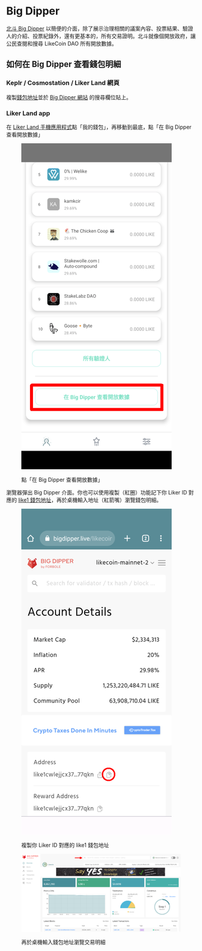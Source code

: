 # Big Dipper

[北斗 Big Dipper](https://likecoin.bigdipper.live/) 以簡便的介面，除了展示治理相關的議案內容、投票結果、驗證人的介紹、投票紀錄外，還有更基本的，所有交易證明。北斗就像個開放政府，讓公民查閱和搜尋 LikeCoin DAO 所有開放數據。

## 如何在 Big Dipper 查看錢包明細

### Keplr / Cosmostation / Liker Land 網頁

複製[錢包地址](../wallet-address.md)並於 [Big Dipper 網站](https://likecoin.bigdipper.live/) 的搜尋欄位貼上。

### Liker Land app

在 [Liker Land 手機應用程式](https://liker.land/getapp)點「我的錢包」，再移動到最底，點「在 Big Dipper 查看開放數據」

<figure><img src="../../../.gitbook/assets/Big Dipper 1.png" alt=""><figcaption><p>點「在 Big Dipper 查看開放數據」</p></figcaption></figure>

瀏覽器彈出 Big Dipper 介面。你也可以使用複製（紅圈）功能記下你 Liker ID 對應的 [like1 錢包地址](../like-address-prefix.md)，再於桌機輸入地址（紅箭嘴）瀏覽錢包明細。

<figure><img src="../../../.gitbook/assets/Big Dipper 2.png" alt=""><figcaption><p>複製你 Liker ID 對應的 like1 錢包地址</p></figcaption></figure>

<figure><img src="../../../.gitbook/assets/Big Dipper 3.png" alt=""><figcaption><p>再於桌機輸入錢包地址瀏覽交易明細</p></figcaption></figure>
